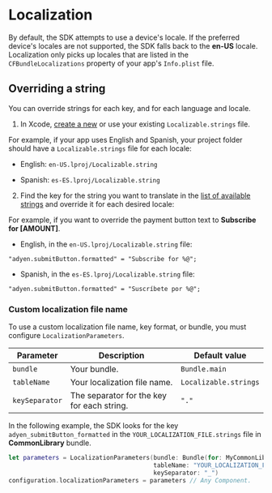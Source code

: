 # Localization

By default, the SDK attempts to use a device's locale. If the preferred device's locales are not supported, the SDK falls back to the **en-US** locale.
Localization only picks up locales that are listed in the `CFBundleLocalizations` property of your app's `Info.plist` file.

## Overriding a string 

You can override strings for each key, and for each language and locale. 

1. In Xcode, [create a new](https://developer.apple.com/library/archive/documentation/Cocoa/Conceptual/LoadingResources/Strings/Strings.html) or use your existing `Localizable.strings` file.

For example, if your app uses English and Spanish, your project folder should have a `Localizable.strings` file for each locale:

- English: `en-US.lproj/Localizable.string`

- Spanish: `es-ES.lproj/Localizable.string`

2. Find the key for the string you want to translate in the [list of available strings](https://github.com/Adyen/adyen-ios/blob/develop/Adyen/Assets/Generated/LocalizationKey.swift) and override it for each desired locale:

For example, if you want to override the payment button text to **Subscribe for [AMOUNT]**.

- English, in the `en-US.lproj/Localizable.string` file:
~~~
"adyen.submitButton.formatted" = "Subscribe for %@";
~~~

- Spanish, in the `es-ES.lproj/Localizable.string` file:
~~~
"adyen.submitButton.formatted" = "Suscríbete por %@";
~~~

### Custom localization file name

To use a custom localization file name, key format, or bundle, you must configure `LocalizationParameters`.

|Parameter | Description | Default value |
| --- | --- | --- |
|`bundle`| Your bundle. | `Bundle.main` |
|`tableName` | Your localization file name. | `Localizable.strings` |
|`keySeparator` | The separator for the key for each string. | `"."` |

In the following example, the SDK looks for the key `adyen_submitButton_formatted` in the `YOUR_LOCALIZATION_FILE.strings` file in **CommonLibrary** bundle. 

~~~~swift
let parameters = LocalizationParameters(bundle: Bundle(for: MyCommonLibraryClass.type),
                                        tableName: "YOUR_LOCALIZATION_FILE",
                                        keySeparator: "_")
configuration.localizationParameters = parameters // Any Component.
~~~~
